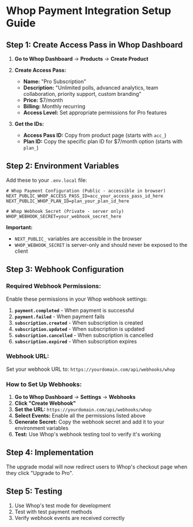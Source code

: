 # Whop Payment Integration Setup Guide

## Step 1: Create Access Pass in Whop Dashboard

1. **Go to Whop Dashboard** → **Products** → **Create Product**
2. **Create Access Pass:**
   - **Name:** "Pro Subscription"
   - **Description:** "Unlimited polls, advanced analytics, team collaboration, priority support, custom branding"
   - **Price:** $7/month
   - **Billing:** Monthly recurring
   - **Access Level:** Set appropriate permissions for Pro features

3. **Get the IDs:**
   - **Access Pass ID:** Copy from product page (starts with `acc_`)
   - **Plan ID:** Copy the specific plan ID for $7/month option (starts with `plan_`)

## Step 2: Environment Variables

Add these to your `.env.local` file:

```env
# Whop Payment Configuration (Public - accessible in browser)
NEXT_PUBLIC_WHOP_ACCESS_PASS_ID=acc_your_access_pass_id_here
NEXT_PUBLIC_WHOP_PLAN_ID=plan_your_plan_id_here

# Whop Webhook Secret (Private - server only)
WHOP_WEBHOOK_SECRET=your_webhook_secret_here
```

**Important:** 
- `NEXT_PUBLIC_` variables are accessible in the browser
- `WHOP_WEBHOOK_SECRET` is server-only and should never be exposed to the client

## Step 3: Webhook Configuration

### Required Webhook Permissions:
Enable these permissions in your Whop webhook settings:

1. **`payment.completed`** - When payment is successful
2. **`payment.failed`** - When payment fails
3. **`subscription.created`** - When subscription is created
4. **`subscription.updated`** - When subscription is updated
5. **`subscription.cancelled`** - When subscription is cancelled
6. **`subscription.expired`** - When subscription expires

### Webhook URL:
Set your webhook URL to: `https://yourdomain.com/api/webhooks/whop`

### How to Set Up Webhooks:
1. **Go to Whop Dashboard** → **Settings** → **Webhooks**
2. **Click "Create Webhook"**
3. **Set the URL:** `https://yourdomain.com/api/webhooks/whop`
4. **Select Events:** Enable all the permissions listed above
5. **Generate Secret:** Copy the webhook secret and add it to your environment variables
6. **Test:** Use Whop's webhook testing tool to verify it's working

## Step 4: Implementation

The upgrade modal will now redirect users to Whop's checkout page when they click "Upgrade to Pro".

## Step 5: Testing

1. Use Whop's test mode for development
2. Test with test payment methods
3. Verify webhook events are received correctly
